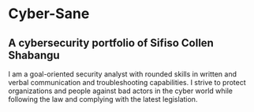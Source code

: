 # Cyber-Sane
## A cybersecurity portfolio of Sifiso Collen Shabangu

I am a goal-oriented security analyst with rounded skills in written and verbal communication and troubleshooting capabilities. I strive to protect organizations and people against bad actors in the cyber world while following the law and complying with the latest legislation.
